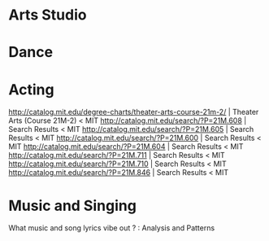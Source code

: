 # Arts Studio

# Dance

# Acting

http://catalog.mit.edu/degree-charts/theater-arts-course-21m-2/ | Theater Arts (Course 21M-2) < MIT
http://catalog.mit.edu/search/?P=21M.608 | Search Results < MIT
http://catalog.mit.edu/search/?P=21M.605 | Search Results < MIT
http://catalog.mit.edu/search/?P=21M.600 | Search Results < MIT
http://catalog.mit.edu/search/?P=21M.604 | Search Results < MIT
http://catalog.mit.edu/search/?P=21M.711 | Search Results < MIT
http://catalog.mit.edu/search/?P=21M.710 | Search Results < MIT
http://catalog.mit.edu/search/?P=21M.846 | Search Results < MIT

# Music and Singing

What music and song lyrics vibe out ? : Analysis and Patterns
